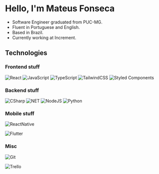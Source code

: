 # Hello, I'm Mateus Fonseca

- Software Engineer graduated from PUC-MG.
- Fluent in Portuguese and English.
- Based in Brazil.
- Currently working at Increment.

## Technologies

### Frontend stuff

<img
  src="https://img.shields.io/badge/react-%2320232a.svg?style=for-the-badge&amp;logo=react&amp;logoColor=%2361DAFB"
  alt="React"
/>
<img
  src="https://img.shields.io/badge/javascript-%23323330.svg?style=for-the-badge&amp;logo=javascript&amp;logoColor=%23F7DF1E"
  alt="JavaScript"
/>
<img
  src="https://img.shields.io/badge/typescript-%23007ACC.svg?style=for-the-badge&amp;logo=typescript&amp;logoColor=white"
  alt="TypeScript"
/>
<img
  src="https://img.shields.io/badge/tailwindcss-%2338B2AC.svg?style=for-the-badge&logo=tailwind-css&logoColor=white"
  alt="TailwindCSS"
/>
<img
  src="https://img.shields.io/badge/styled--components-DB7093?style=for-the-badge&amp;logo=styled-components&amp;logoColor=white"
  alt="Styled Components"
/>

### Backend stuff

<img
  src="https://img.shields.io/badge/C%23-239120?style=for-the-badge&logo=c-sharp&logoColor=white"
  alt="CSharp"
/>
<img
  src="https://img.shields.io/badge/.NET-5C2D91?style=for-the-badge&logo=.net&logoColor=white"
  alt="NET"
/>
<img
  src="https://img.shields.io/badge/node.js-6DA55F?style=for-the-badge&amp;logo=node.js&amp;logoColor=white"
  alt="NodeJS"
/>
<img
  src="https://img.shields.io/badge/Python-14354C?style=for-the-badge&logo=python&logoColor=white"
  alt="Python"
/>

### Mobile stuff

<img
  src="https://img.shields.io/badge/React_Native-20232A?style=for-the-badge&logo=react&logoColor=61DAFB"
  alt="ReactNative"/>

<img
  src="https://img.shields.io/badge/Flutter-02569B?style=for-the-badge&logo=flutter&logoColor=white"
  alt="Flutter"/>

### Misc

<img
  src="https://img.shields.io/badge/git-%23F05033.svg?style=for-the-badge&amp;logo=git&amp;logoColor=white"
  alt="Git"
/>

<img
  src="https://img.shields.io/badge/Trello-0052CC?style=for-the-badge&logo=trello&logoColor=white"
  alt="Trello"
/>
